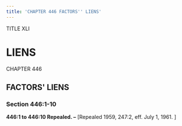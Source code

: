 ```yaml
---
title: 'CHAPTER 446 FACTORS'' LIENS'
---
```


TITLE XLI
                                             
LIENS
==========

CHAPTER 446
                                             
FACTORS' LIENS
--------------

### Section 446:1-10

 **446:1 to 446:10 Repealed. –** 
                                             [Repealed 1959, 247:2, eff. July 1,
1961.
                                             ]

